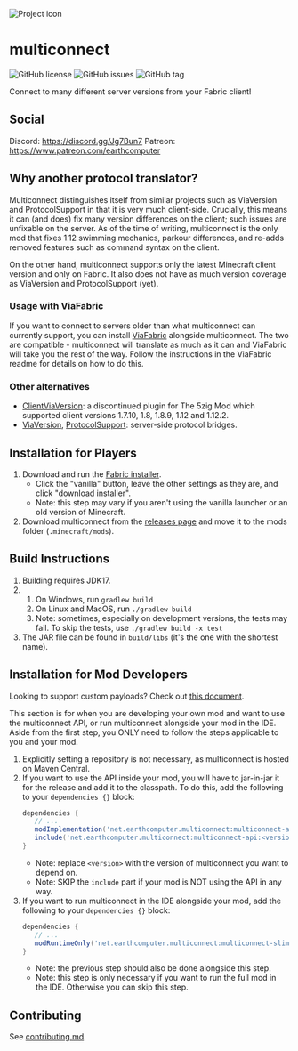 ![Project icon](https://raw.githubusercontent.com/Earthcomputer/multiconnect/master/src/main/resources/assets/multiconnect/icon.png)

# multiconnect
![GitHub license](https://img.shields.io/github/license/Earthcomputer/multiconnect.svg)
![GitHub issues](https://img.shields.io/github/issues/Earthcomputer/multiconnect.svg)
![GitHub tag](https://img.shields.io/github/tag/Earthcomputer/multiconnect.svg)

Connect to many different server versions from your Fabric client!

## Social
Discord: https://discord.gg/Jg7Bun7
Patreon: https://www.patreon.com/earthcomputer

## Why another protocol translator?
Multiconnect distinguishes itself from similar projects such as ViaVersion and ProtocolSupport in that it is very much client-side. Crucially, this means it can (and does) fix many version differences on the client; such issues are unfixable on the server. As of the time of writing, multiconnect is the only mod that fixes 1.12 swimming mechanics, parkour differences, and re-adds removed features such as command syntax on the client.

On the other hand, multiconnect supports only the latest Minecraft client version and only on Fabric. It also does not have as much version coverage as ViaVersion and ProtocolSupport (yet).

### Usage with ViaFabric
If you want to connect to servers older than what multiconnect can currently support, you can install [ViaFabric](https://github.com/ViaVersion/ViaFabric) alongside multiconnect. The two are compatible - multiconnect will translate as much as it can and ViaFabric will take you the rest of the way. Follow the instructions in the ViaFabric readme for details on how to do this.

### Other alternatives
- [ClientViaVersion](https://github.com/Gerrygames/ClientViaVersion): a discontinued plugin for The 5zig Mod
which supported client versions 1.7.10, 1.8, 1.8.9, 1.12 and 1.12.2.
- [ViaVersion](https://viaversion.com/), [ProtocolSupport](https://protocol.support/): server-side protocol
bridges.

## Installation for Players
1. Download and run the [Fabric installer](https://fabricmc.net/use).
   - Click the "vanilla" button, leave the other settings as they are,
     and click "download installer".
   - Note: this step may vary if you aren't using the vanilla launcher
     or an old version of Minecraft.
1. Download multiconnect from the [releases page](https://github.com/Earthcomputer/multiconnect/releases)
   and move it to the mods folder (`.minecraft/mods`).

## Build Instructions
1. Building requires JDK17.
2. 
   1. On Windows, run `gradlew build`
   2. On Linux and MacOS, run `./gradlew build`
   3. Note: sometimes, especially on development versions, the tests may fail. To skip the tests, use `./gradlew build -x test`
3. The JAR file can be found in `build/libs` (it's the one with the shortest name).

## Installation for Mod Developers
Looking to support custom payloads? Check out [this document](docs/custom_payloads.md).

This section is for when you are developing your own mod and want to use the multiconnect API, or run multiconnect alongside your mod in the IDE. Aside from the first step, you ONLY need to follow the steps applicable to you and your mod.
1. Explicitly setting a repository is not necessary, as multiconnect is hosted on Maven Central.
1. If you want to use the API inside your mod, you will have to jar-in-jar it for the release and add it to the classpath. To do this, add the following to your `dependencies {}` block:
   ```groovy
   dependencies {
      // ...
      modImplementation('net.earthcomputer.multiconnect:multiconnect-api:<version>') { transitive = false }
      include('net.earthcomputer.multiconnect:multiconnect-api:<version>') { transitive = false }
   }
   ```
   - Note: replace `<version>` with the version of multiconnect you want to depend on.
   - Note: SKIP the `include` part if your mod is NOT using the API in any way.
1. If you want to run multiconnect in the IDE alongside your mod, add the following to your `dependencies {}` block:
   ```groovy
   dependencies {
      // ...
      modRuntimeOnly('net.earthcomputer.multiconnect:multiconnect-slim:<version>') { transitive = false }
   }
   ```
   - Note: the previous step should also be done alongside this step.
   - Note: this step is only necessary if you want to run the full mod in the IDE. Otherwise you can skip this step.

## Contributing
See [contributing.md](docs/contributing.md)
